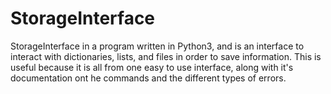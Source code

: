 # StorageInterface
StorageInterface in a program written in Python3, and is an interface to interact with dictionaries, lists, and files in order to save information. This is useful because it is all from one easy to use interface, along with it's documentation ont he commands and the different types of errors.
